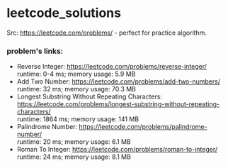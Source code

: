 # leetcode_solutions
Src: https://leetcode.com/problems/ - perfect for practice algorithm.

### problem's links:
* Reverse Integer: https://leetcode.com/problems/reverse-integer/  
runtime: 0-4 ms; memory usage: 5.9 MB
* Add Two Number: https://leetcode.com/problems/add-two-numbers/  
runtime: 32 ms; memory usage: 70.3 MB  
* Longest Substring Without Repeating Characters: https://leetcode.com/problems/longest-substring-without-repeating-characters/  
runtime: 1864 ms; memory usage: 141 MB  
* Palindrome Number: https://leetcode.com/problems/palindrome-number/  
runtime: 20 ms; memory usage: 6.1 MB  
* Roman To Integer: https://leetcode.com/problems/roman-to-integer/  
runtime: 24 ms; memory usage: 8.1 MB

